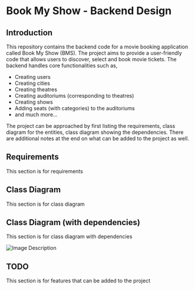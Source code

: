 # Book My Show - Backend Design

## Introduction

This repository contains the backend code for a movie booking 
application called Book My Show (BMS). The project aims to provide a 
user-friendly code that allows users to discover, select and book movie
tickets. The backend handles core functionalities such as,

- Creating users 
- Creating cities
- Creating theatres
- Creating auditoriums (corresponding to theatres)
- Creating shows
- Adding seats (with categories) to the auditoriums
- and much more...

The project can be approached by first listing the requirements, class
diagram for the entities, class diagram showing the dependencies. There
are additional notes at the end on what can be added to the project as
well.

## Requirements

This section is for requirements

## Class Diagram

This section is for class diagram

## Class Diagram (with dependencies)

This section is for class diagram with dependencies

![Image Description](/Users/vibhishan/Desktop/package.png)

## TODO

This section is for features that can be added to the project